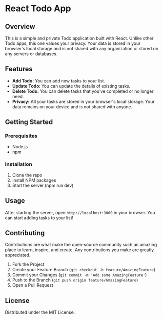 # React Todo App

## Overview

This is a simple and private Todo application built with React. Unlike other Todo apps, this one values your privacy. Your data is stored in your browser's local storage and is not shared with any organization or stored on any servers or databases.

## Features

- **Add Todo:** You can add new tasks to your list.
- **Update Todo:** You can update the details of existing tasks.
- **Delete Todo:** You can delete tasks that you've completed or no longer need.
- **Privacy:** All your tasks are stored in your browser's local storage. Your data remains on your device and is not shared with anyone.

## Getting Started

### Prerequisites

- Node.js
- npm

### Installation

1. Clone the repo
2. Install NPM packages
3. Start the server (npm run dev)


## Usage

After starting the server, open `http://localhost:3000` in your browser. You can start adding tasks to your list!

## Contributing

Contributions are what make the open-source community such an amazing place to learn, inspire, and create. Any contributions you make are greatly appreciated.

1. Fork the Project
2. Create your Feature Branch (`git checkout -b feature/AmazingFeature`)
3. Commit your Changes (`git commit -m 'Add some AmazingFeature'`)
4. Push to the Branch (`git push origin feature/AmazingFeature`)
5. Open a Pull Request

## License

Distributed under the MIT License.